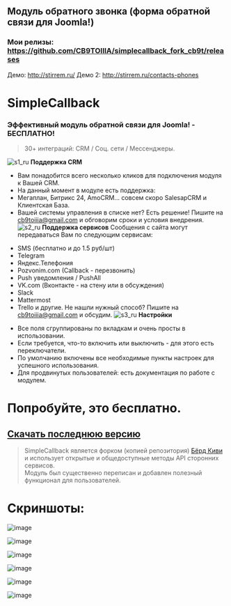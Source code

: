 ## Модуль обратного звонка  (форма обратной связи для Joomla!)
### Мои релизы: https://github.com/CB9TOIIIA/simplecallback_fork_cb9t/releases

Демо: http://stirrem.ru/
Демо 2: http://stirrem.ru/contacts-phones

# SimpleCallback
### Эффективный модуль обратной связи для Joomla! - БЕСПЛАТНО!  

>30+ интеграций: CRM / Соц. сети / Мессенджеры.

![s1_ru](https://cloud.githubusercontent.com/assets/1074710/26200941/53fe2a76-3bd9-11e7-8202-09f3daeae9b0.png)
**Поддержка CRM**

  - Вам понадобится всего несколько кликов для подключения модуля к Вашей CRM.
  - На данный момент в модуле есть поддержка:
  - Мегаплан, Битрикс 24, AmoCRM... совсем скоро SalesapCRM и Клиентская База.
  - Вашей системы управления в списке нет? Есть решение! Пишите на cb9toiiia@gmail.com и обговорим сроки и условия внедрения.
![s2_ru](https://cloud.githubusercontent.com/assets/1074710/26200940/53fce1d4-3bd9-11e7-91f0-59eae9d9dfdf.png)
**Поддержка сервисов**
Сообщения с сайта могут передаваться Вам по следующим сервисам:
*   SMS (бесплатно и до 1.5 руб/шт)
*   Telegram
*   Яндекс.Телефония
*   Pozvonim.com (Callback - перезвонить)
*   Push уведомления / PushAll
*   VK.com (Вконтакте - на стену или в обсуждения)
*   Slack
*   Mattermost
*   Trello и другие.
Не нашли нужный способ? Пишите на cb9toiiia@gmail.com и обсудим.
![s3_ru](https://cloud.githubusercontent.com/assets/1074710/26200942/5400a67a-3bd9-11e7-8e97-996dfce594b7.png)
**Настройки**
  - Все поля сгруппированы по вкладкам и очень просты в использовании.
  - Если требуется, что-то включить или выключить - для этого есть переключатели.
  - По умолчанию включены все необходимые пункты настроек для успешного использования.
  - Для продвинутых пользователей: есть документация по работе с модулем.


# Попробуйте, это бесплатно.
## [Скачать последнюю версию](https://github.com/CB9TOIIIA/simplecallback_fork_cb9t/releases)

> SimpleCallback является форком (копией репозитория) [Бёрд Киви](https://github.com/birdkiwi/mod_simplecallback)  
> и использует открытые и общедоступные методы API сторонних сервисов.  
> Модуль был существенно переписан и добавлен полезный функционал для пользователей.


# Скриншоты:

![image](http://img-fotki.yandex.ru/get/9065/77677229.85/0_ab36f_a52b7fe7_orig.png)

![image](http://img-fotki.yandex.ru/get/194858/77677229.85/0_ab370_85379c61_orig.png)

![image](http://img-fotki.yandex.ru/get/112407/77677229.85/0_ab371_91e2d612_orig.png)

![image](http://img-fotki.yandex.ru/get/225650/77677229.85/0_ab372_94da8ac2_orig.png)

![image](http://img-fotki.yandex.ru/get/104083/77677229.85/0_ab373_7c9443c3_orig.png)

![image](http://img-fotki.yandex.ru/get/56520/77677229.86/0_ab374_cd873914_orig.png)
